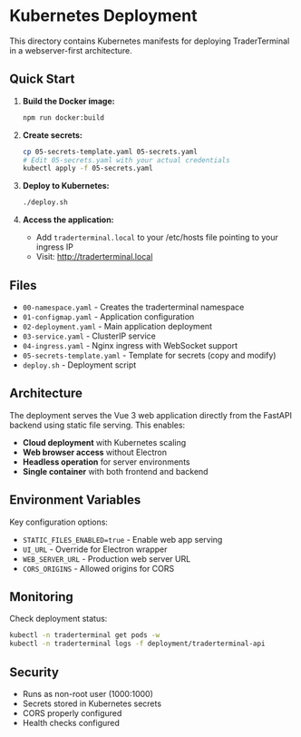 # Kubernetes Deployment

This directory contains Kubernetes manifests for deploying TraderTerminal in a webserver-first architecture.

## Quick Start

1. **Build the Docker image:**
   ```bash
   npm run docker:build
   ```

2. **Create secrets:**
   ```bash
   cp 05-secrets-template.yaml 05-secrets.yaml
   # Edit 05-secrets.yaml with your actual credentials
   kubectl apply -f 05-secrets.yaml
   ```

3. **Deploy to Kubernetes:**
   ```bash
   ./deploy.sh
   ```

4. **Access the application:**
   - Add `traderterminal.local` to your /etc/hosts file pointing to your ingress IP
   - Visit: http://traderterminal.local

## Files

- `00-namespace.yaml` - Creates the traderterminal namespace
- `01-configmap.yaml` - Application configuration
- `02-deployment.yaml` - Main application deployment
- `03-service.yaml` - ClusterIP service
- `04-ingress.yaml` - Nginx ingress with WebSocket support
- `05-secrets-template.yaml` - Template for secrets (copy and modify)
- `deploy.sh` - Deployment script

## Architecture

The deployment serves the Vue 3 web application directly from the FastAPI backend using static file serving. This enables:

- **Cloud deployment** with Kubernetes scaling
- **Web browser access** without Electron
- **Headless operation** for server environments
- **Single container** with both frontend and backend

## Environment Variables

Key configuration options:

- `STATIC_FILES_ENABLED=true` - Enable web app serving
- `UI_URL` - Override for Electron wrapper
- `WEB_SERVER_URL` - Production web server URL
- `CORS_ORIGINS` - Allowed origins for CORS

## Monitoring

Check deployment status:
```bash
kubectl -n traderterminal get pods -w
kubectl -n traderterminal logs -f deployment/traderterminal-api
```

## Security

- Runs as non-root user (1000:1000)
- Secrets stored in Kubernetes secrets
- CORS properly configured
- Health checks configured